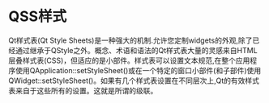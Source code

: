 # QSS样式

Qt样式表\(Qt Style Sheets\)是一种强大的机制.允许您定制widgets的外观,除了已经通过继承于QStyle之外。概念、术语和语法的Qt样式表大量的灵感来自HTML层叠样式表\(CSS\)，但适应的是小部件。样式表可以设置文本规范,在整个应用程序使用QApplication::setStyleSheet\(\)或在一个特定的窗口小部件\(和子部件\)使用QWidget::setStyleSheet\(\)。如果有几个样式表设置在不同层次上,Qt的有效样式表来自于这些所有的设置。这就是所谓的级联。


